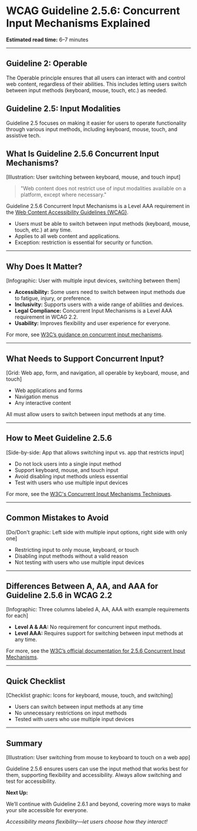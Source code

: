 <!--
title: WCAG Guideline 2.5.6: Concurrent Input Mechanisms Explained
series: Making the Web Accessible for All
description: A practical guide to WCAG Guideline 2.5.6 (Concurrent Input Mechanisms)—what it means, why it matters, and how to let users switch between input methods as needed.
keywords: wcag 2.5.6, concurrent input mechanisms, accessibility, web standards, input methods, user control
image: wcag-2-5-6-concurrent-input-mechanisms.png
imageAlt: Illustration of a user switching between keyboard, mouse, and touch input
-->

# **WCAG Guideline 2.5.6: Concurrent Input Mechanisms Explained**

**Estimated read time:** 6–7 minutes

---

## **Guideline 2: Operable**

The Operable principle ensures that all users can interact with and control web content, regardless of their abilities. This includes letting users switch between input methods (keyboard, mouse, touch, etc.) as needed.

## **Guideline 2.5: Input Modalities**

Guideline 2.5 focuses on making it easier for users to operate functionality through various input methods, including keyboard, mouse, touch, and assistive tech.

## **What Is Guideline 2.5.6 Concurrent Input Mechanisms?**

[Illustration: User switching between keyboard, mouse, and touch input]

> "Web content does not restrict use of input modalities available on a platform, except where necessary."

Guideline 2.5.6 Concurrent Input Mechanisms is a Level AAA requirement in the [Web Content Accessibility Guidelines (WCAG)](https://www.w3.org/WAI/WCAG22/quickref/#concurrent-input-mechanisms).

- Users must be able to switch between input methods (keyboard, mouse, touch, etc.) at any time.
- Applies to all web content and applications.
- Exception: restriction is essential for security or function.

---

## **Why Does It Matter?**

[Infographic: User with multiple input devices, switching between them]

- **Accessibility:** Some users need to switch between input methods due to fatigue, injury, or preference.
- **Inclusivity:** Supports users with a wide range of abilities and devices.
- **Legal Compliance:** Concurrent Input Mechanisms is a Level AAA requirement in WCAG 2.2.
- **Usability:** Improves flexibility and user experience for everyone.

For more, see [W3C’s guidance on concurrent input mechanisms](https://www.w3.org/WAI/WCAG22/Understanding/concurrent-input-mechanisms.html).

---

## **What Needs to Support Concurrent Input?**

[Grid: Web app, form, and navigation, all operable by keyboard, mouse, and touch]

- Web applications and forms
- Navigation menus
- Any interactive content

All must allow users to switch between input methods at any time.

---

## **How to Meet Guideline 2.5.6**

[Side-by-side: App that allows switching input vs. app that restricts input]

- Do not lock users into a single input method
- Support keyboard, mouse, and touch input
- Avoid disabling input methods unless essential
- Test with users who use multiple input devices

For more, see the [W3C's Concurrent Input Mechanisms Techniques](https://www.w3.org/WAI/WCAG22/Techniques/general/G217).

---

## **Common Mistakes to Avoid**

[Do/Don't graphic: Left side with multiple input options, right side with only one]

- Restricting input to only mouse, keyboard, or touch
- Disabling input methods without a valid reason
- Not testing with users who use multiple input devices

---

## **Differences Between A, AA, and AAA for Guideline 2.5.6 in WCAG 2.2**

[Infographic: Three columns labeled A, AA, AAA with example requirements for each]

- **Level A & AA:** No requirement for concurrent input methods.
- **Level AAA:** Requires support for switching between input methods at any time.

For more, see the [W3C’s official documentation for 2.5.6 Concurrent Input Mechanisms](https://www.w3.org/WAI/WCAG22/Understanding/concurrent-input-mechanisms.html).

---

## **Quick Checklist**

[Checklist graphic: Icons for keyboard, mouse, touch, and switching]

- Users can switch between input methods at any time
- No unnecessary restrictions on input methods
- Tested with users who use multiple input devices

---

## **Summary**

[Illustration: User switching from mouse to keyboard to touch on a web app]

Guideline 2.5.6 ensures users can use the input method that works best for them, supporting flexibility and accessibility. Always allow switching and test for accessibility.

**Next Up:**

We’ll continue with Guideline 2.6.1 and beyond, covering more ways to make your site accessible for everyone.

*Accessibility means flexibility—let users choose how they interact!*
